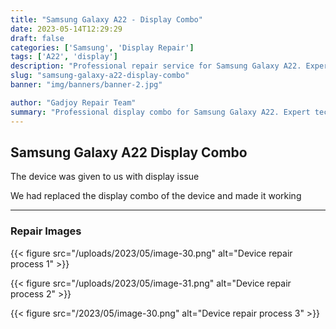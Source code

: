 ```yaml
---
title: "Samsung Galaxy A22 - Display Combo"
date: 2023-05-14T12:29:29
draft: false
categories: ['Samsung', 'Display Repair']
tags: ['A22', 'display']
description: "Professional repair service for Samsung Galaxy A22. Expert diagnosis and quality repairs in Bangalore."
slug: "samsung-galaxy-a22-display-combo"
banner: "img/banners/banner-2.jpg"

author: "Gadjoy Repair Team"
summary: "Professional display combo for Samsung Galaxy A22. Expert technicians, quality parts, warranty included."
---
```


## Samsung Galaxy A22 Display Combo

The device was given to us with display issue

We had replaced the display combo of the device and made it working

---

### Repair Images

{{< figure src="/uploads/2023/05/image-30.png" alt="Device repair process 1" >}}

{{< figure src="/uploads/2023/05/image-31.png" alt="Device repair process 2" >}}

{{< figure src="/2023/05/image-30.png" alt="Device repair process 3" >}}

